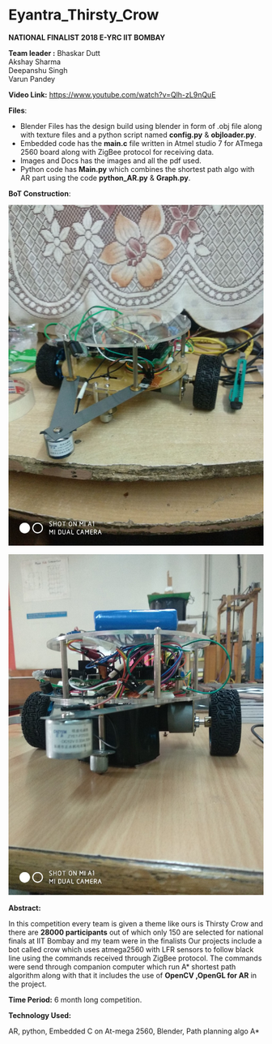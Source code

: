 # Eyantra_Thirsty_Crow
**NATIONAL FINALIST 2018 E-YRC IIT BOMBAY**                      		                                                                                                                         

**Team leader :** Bhaskar Dutt                              
Akshay Sharma  
Deepanshu Singh  
Varun Pandey  

**Video Link:**  https://www.youtube.com/watch?v=Qlh-zL9nQuE 

**Files**:

* Blender Files has the design build using blender in form of .obj file along with texture files and a python script named **config.py** & **objloader.py**.
* Embedded code has the **main.c** file written in Atmel studio 7 for ATmega 2560 board along with ZigBee protocol for receiving data.
* Images and Docs has the images and all the pdf used.
* Python code has **Main.py** which combines the shortest path algo with AR part using the code **python_AR.py** & **Graph.py**.

**BoT Construction**:

![](https://github.com/bhaskarsdose/E-yrc-2019-crow-bot/blob/master/Images%20and%20Docs/1.jpeg)

![](https://github.com/bhaskarsdose/E-yrc-2019-crow-bot/blob/master/Images%20and%20Docs/2.jpeg)

**Abstract:**

In this competition every team is given a theme like ours is Thirsty Crow and there are **28000 participants** out of which only 150 are selected for national finals at IIT Bombay and my team were in the finalists Our projects include a bot called crow which uses atmega2560 with LFR sensors to follow black line using the commands received through ZigBee protocol. The commands were send through companion computer which run A* shortest path algorithm along with that it includes the use of **OpenCV ,OpenGL for AR** in the project.

**Time Period:** 6 month long competition.

**Technology Used:**

AR, python, Embedded C on At-mega 2560, Blender, Path planning algo A*